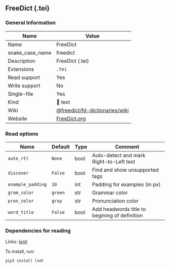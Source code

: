
## FreeDict (.tei) ##

### General Information ###
Name | Value
---- | -------
Name | FreeDict
snake_case_name | freedict
Description | FreeDict (.tei)
Extensions | `.tei`
Read support | Yes
Write support | No
Single-file | Yes
Kind | 📝 text
Wiki | [@freedict/fd-dictionaries/wiki](https://github.com/freedict/fd-dictionaries/wiki)
Website | [FreeDict.org](https://freedict.org/)


### Read options ###
Name | Default | Type | Comment
---- | ------- | ---- | -------
`auto_rtl` | `None` | bool | Auto-detect and mark Right-to-Left text
`discover` | `False` | bool | Find and show unsupported tags
`example_padding` | `10` | int | Padding for examples (in px)
`gram_color` | `green` | str | Grammar color
`pron_color` | `gray` | str | Pronunciation color
`word_title` | `False` | bool | Add headwords title to begining of definition


### Dependencies for reading ###
Links: [lxml](https://pypi.org/project/lxml)

To install, run:

    pip3 install lxml



